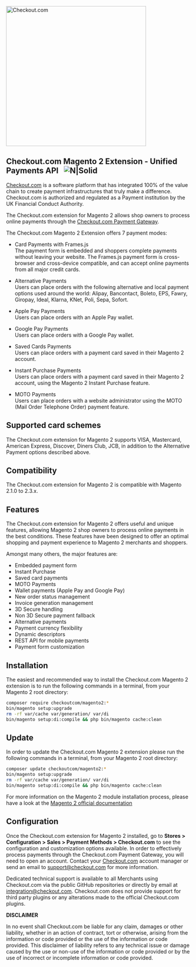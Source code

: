 <img src="https://cdn.checkout.com/img/checkout-logo-online-payments.jpg" alt="Checkout.com" width="380"/>

## Checkout.com Magento 2 Extension - Unified Payments API &nbsp; ![N|Solid](https://circleci.com/gh/checkout/checkout-magento2-plugin.svg?style=shield&circle-token=c246af998b0859be11b269afd0b0162303f1ac5f)

[Checkout.com](https://www.checkout.com "Checkout.com") is a software platform that has integrated 100% of the value chain to create payment infrastructures that truly make a difference. Checkout.com is authorized and regulated as a Payment institution by the UK Financial Conduct Authority.

The Checkout.com extension for Magento 2 allows shop owners to process online payments through the [Checkout.com Payment Gateway](https://docs.checkout.com/ "Checkout.com Payment Gateway").

The Checkout.com Magento 2 Extension offers 7 payment modes:

* Card Payments with Frames.js <br>
The payment form is embedded and shoppers complete payments without leaving your website.
The Frames.js payment form is cross-browser and cross-device compatible, and can accept online payments from all major credit cards.

* Alternative Payments<br>
Users can place orders with the following alternative and local payment options used around the world:
Alipay, Bancontact, Boleto, EPS, Fawry, Giropay, Ideal, Klarna, KNet, Poli, Sepa, Sofort.

* Apple Pay Payments<br>
Users can place orders with an Apple Pay wallet.

* Google Pay Payments<br>
Users can place orders with a Google Pay wallet.

* Saved Cards Payments<br>
Users can place orders with a payment card saved in their Magento 2 account.

* Instant Purchase Payments<br>
Users can place orders with a payment card saved in their Magento 2 account, using the Magento 2 Instant Purchase feature.

* MOTO Payments<br>
Users can place orders with a website administrator using the MOTO (Mail Order Telephone Order) payment feature.

## Supported card schemes
The Checkout.com extension for Magento 2 supports VISA, Mastercard, American Express, Discover, Diners Club, JCB, in addition to the Alternative Payment options described above.

## Compatibility
The Checkout.com extension for Magento 2 is compatible with Magento 2.1.0 to 2.3.x.

## Features
The Checkout.com extension for Magento 2 offers useful and unique features, allowing Magento 2 shop owners to process online payments in the best conditions. These features have been designed to offer an optimal shopping and payment experience to Magento 2 merchants and shoppers.

Amongst many others, the major features are: 

* Embedded payment form
* Instant Purchase
* Saved card payments
* MOTO Payments
* Wallet payments (Apple Pay and Google Pay)
* New order status management
* Invoice generation management
* 3D Secure handling
* Non 3D Secure payment fallback
* Alternative payments
* Payment currency flexibility
* Dynamic descriptors
* REST API for mobile payments
* Payment form customization

## Installation
The easiest and recommended way to install the Checkout.com Magento 2 extension is to run the following commands in a terminal, from your Magento 2 root directory:

```bash
composer require checkoutcom/magento2:*
bin/magento setup:upgrade
rm -rf var/cache var/generation/ var/di
bin/magento setup:di:compile && php bin/magento cache:clean
```

## Update
In order to update the Checkout.com Magento 2 extension please run the following commands in a terminal, from your Magento 2 root directory:

```bash
composer update checkoutcom/magento2:*
bin/magento setup:upgrade
rm -rf var/cache var/generation/ var/di
bin/magento setup:di:compile && php bin/magento cache:clean
```

For more information on the Magento 2 module installation process, please have a look at the [Magento 2 official documentation](http://devdocs.magento.com/guides/v2.0/install-gde/install/cli/install-cli-subcommands-enable.html "Magento 2 official documentation")

## Configuration
Once the Checkout.com extension for Magento 2 installed, go to **Stores > Configuration > Sales > Payment Methods > Checkout.com** to see the configuration and customization options available. 
In order to effectively process payments through the Checkout.com Payment Gateway, you will need to open an account.
Contact your [Checkout.com](https://www.checkout.com "Checkout.com") account manager or send an email to support@checkout.com for more information.

Dedicated technical support is available to all Merchants using Checkout.com via the public GitHub repositories or directly by email at integration@checkout.com. Checkout.com does not provide support for third party plugins or any alterations made to the official Checkout.com plugins.

**DISCLAIMER**

In no event shall Checkout.com be liable for any claim, damages or other liability, whether in an action of contract, tort or otherwise, arising from the information or code provided or the use of the information or code provided. This disclaimer of liability refers to any technical issue or damage caused by the use or non-use of the information or code provided or by the use of incorrect or incomplete information or code provided.
